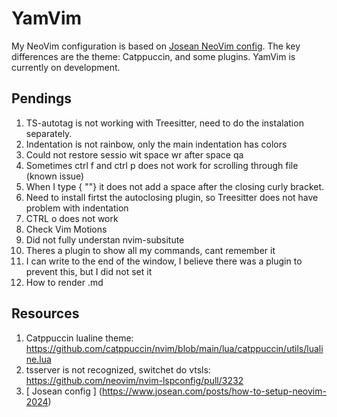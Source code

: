 # YamVim

My NeoVim configuration is based on [Josean NeoVim config](https://www.youtube.com/watch?v=6pAG3BHurdM&t=1461s).
The key differences are the theme: Catppuccin, and some plugins. YamVim is currently on development.

## Pendings

1. TS-autotag is not working with Treesitter, need to do the instalation separately.
2. Indentation is not rainbow, only the main indentation has colors
3. Could not restore sessio wit space wr after space qa
4. Sometimes ctrl f and ctrl p does not work for scrolling through file (known issue)
5. When I type { ""} it does not add a space after the closing curly bracket.
6. Need to install firtst the autoclosing plugin, so Treesitter does not have problem with indentation
7. CTRL o does not work
8. Check Vim Motions
9. Did not fully understan nvim-subsitute
10. Theres a plugin to show all my commands, cant remember it
11. I can write to the end of the window, I believe there was a plugin to prevent this, but I did not set it
12. How to render .md

## Resources

1. Catppuccin lualine theme: https://github.com/catppuccin/nvim/blob/main/lua/catppuccin/utils/lualine.lua
2. tsserver is not recognized, switchet do vtsls: https://github.com/neovim/nvim-lspconfig/pull/3232
3. [ Josean config ] (https://www.josean.com/posts/how-to-setup-neovim-2024)
